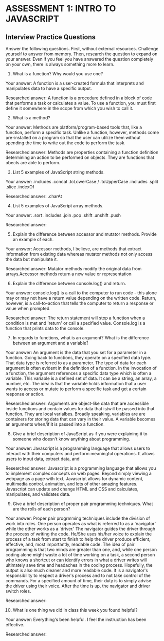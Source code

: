 # ASSESSMENT 1: INTRO TO JAVASCRIPT
## Interview Practice Questions

Answer the following questions. First, without external resources. Challenge yourself to answer from memory. Then, research the question to expand on your answer. Even if you feel you have answered the question completely on your own, there is always something more to learn.   

1. What is a function? Why would you use one?

  Your answer:
  A function is a user-created formula that interprets and manipulates data to have a specific output. 

  Researched answer:
  A function is a procedure defined in a block of code that performs a task or calculates a value. To use a function,
  you must first define it somewhere in the scope from which you wish to call it.


2. What is a method?

  Your answer:
  Methods are platform/program-based tools that, like a function, perform a specific task. Unlike a function, however,
  methods come pre-installed on a program so that the user can utilize them without spending the time to write out the 
  code to perform the task.

  Researched answer:
  Methods are properties containing a function definition determining an action to be performed on objects.
  They are functions that obects are able to perform.


3. List 5 examples of JavaScript string methods.

  Your answer:
  .includes
  .concat
  .toLowerCase / .toUpperCase
  .includes
  .split
  .slice
  .indexOf
  
  
  Researched answer:
  .charAt
  


4. List 5 examples of JavaScript array methods.

  Your answer:
  .sort
  .includes
  .join
  .pop
  .shift
  .unshift
  .push

  Researched answer:


5. Explain the difference between accessor and mutator methods. Provide an example of each.

  Your answer:
  Accessor methods, I believe, are methods that extract information from existing data whereas 
  mutator methods not only access the data but manipulate it.

  Researched answer:
  Mutator methods modify the original data from arrays.Accessor methods return a new value or 
  representation


6. Explain the difference between console.log() and return.

  Your answer:
  console.log() is a call to the computer to run code - this alone may or may not have a return value
  depending on the written code. Return, however, is a call-to-action that tells the computer to return
  a response or value when prompted. 

  Researched answer:
  The return statement will stop a function when a condition is met and 'return' or call a specified value.
  Console.log is a function that prints data to the console.


7. In regards to functions, what is an argument? What is the difference between an argument and a variable?

  Your answer:
  An argument is the data that you set for a parameter in a function. Going back to functions, they operate on a
  specified data type. That data type is referred to as a parameter. The type of data for each argument is 
  often evident in the definition of a function. In the invocation of a function, the argument references a 
  specific data type which is often a variable. This variable is a defined set of data. It can be a string, 
  an array, a number, etc. The idea is that the variable holds information that a user wants to access or mutate
  to perform a specific task and get a certain response or action.

  Researched answer: 
  Arguments are object-like data that are accessible inside functions and contain values for data that is/will be
  passed into that function. They are local varialbes. Broadly speaking, variables are are containers for 
  storing data that can vary in their value. A variable becomes an arguments when/if it is passed into a function.


8. Give a brief description of JavaScript as if you were explaining it to someone who doesn't know anything about programming.

  Your answer:
  Javascript is a programming language that allows users to interact with their computers and perform meaningful
  operations. It allows users to input data, extract data, and 

  Researched answer:
  Javascript is a programming language that allows you to implement complex concepts on web pages. Beyond simply
  viewing a webpage as a page with text, Javascript allows for dynamic content, multimedia control, animation, and
  lots of other amazing features. Javascript can update and change HTML and CSS and calculates, manipulates, and 
  validates data.


9. Give a brief description of proper pair programming techniques. What are the rolls of each person?

  Your answer:
  Proper pair progrmming techniques include the division of work into roles. One person operates as what
  is referred to as a 'navigator' while the other works as a 'driver.' The navigator guides the driver through
  the process of writing the code. He/She uses his/her voice to explain the process of a task from start to finish
  to help the driver produce efficient, effective, and, most importantly, readable code. The idea of pair programming
  is that two minds are greater than one, and, while one person coding alone might waste a lot of time working
  on a task, a second person who knows a shortcut or can identify errors in what a driver writes will ultimately 
  save time and headaches in the coding process. Hopefully, the output is also much cleaner and more readable 
  code. It is a navigator's responsibility to respect a driver's process and to not take control of the commands.
  For a specified amount of time, their duty is to simply advise the driver using their voice. After the time is up,
  the navigator and driver switch roles.

  Researched answer:


10. What is one thing we did in class this week you found helpful?  

  Your answer:
  Everything's been helpful. I feel the instruction has been effective. 

  

  Researched answer:
